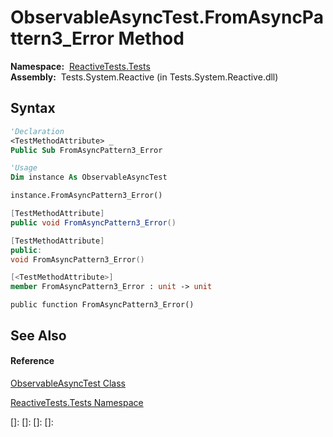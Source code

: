 # ObservableAsyncTest.FromAsyncPattern3\_Error Method

**Namespace:**  [ReactiveTests.Tests](ReactiveTests.Tests\ReactiveTests.Tests.md)  
**Assembly:**  Tests.System.Reactive (in Tests.System.Reactive.dll)

## Syntax

```vb
'Declaration
<TestMethodAttribute> _
Public Sub FromAsyncPattern3_Error
```

```vb
'Usage
Dim instance As ObservableAsyncTest

instance.FromAsyncPattern3_Error()
```

```csharp
[TestMethodAttribute]
public void FromAsyncPattern3_Error()
```

```c++
[TestMethodAttribute]
public:
void FromAsyncPattern3_Error()
```

```fsharp
[<TestMethodAttribute>]
member FromAsyncPattern3_Error : unit -> unit 
```

```jscript
public function FromAsyncPattern3_Error()
```

## See Also

#### Reference

[ObservableAsyncTest Class](ObservableAsyncTest\ObservableAsyncTest.md)

[ReactiveTests.Tests Namespace](ReactiveTests.Tests\ReactiveTests.Tests.md)

[]: 
[]: 
[]: 
[]: 